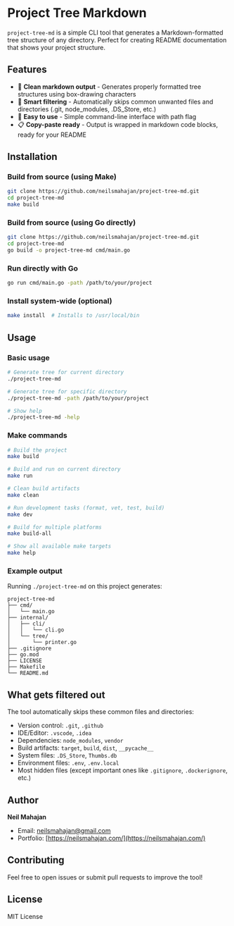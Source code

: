 # Project Tree Markdown

`project-tree-md` is a simple CLI tool that generates a Markdown-formatted tree structure of any directory. Perfect for creating README documentation that shows your project structure.

## Features

- 🌳 **Clean markdown output** - Generates properly formatted tree structures using box-drawing characters
- 📁 **Smart filtering** - Automatically skips common unwanted files and directories (.git, node_modules, .DS_Store, etc.)
- 🔧 **Easy to use** - Simple command-line interface with path flag
- 📋 **Copy-paste ready** - Output is wrapped in markdown code blocks, ready for your README

## Installation

### Build from source (using Make)

```bash
git clone https://github.com/neilsmahajan/project-tree-md.git
cd project-tree-md
make build
```

### Build from source (using Go directly)

```bash
git clone https://github.com/neilsmahajan/project-tree-md.git
cd project-tree-md
go build -o project-tree-md cmd/main.go
```

### Run directly with Go

```bash
go run cmd/main.go -path /path/to/your/project
```

### Install system-wide (optional)

```bash
make install  # Installs to /usr/local/bin
```

## Usage

### Basic usage

```bash
# Generate tree for current directory
./project-tree-md

# Generate tree for specific directory
./project-tree-md -path /path/to/your/project

# Show help
./project-tree-md -help
```

### Make commands

```bash
# Build the project
make build

# Build and run on current directory
make run

# Clean build artifacts
make clean

# Run development tasks (format, vet, test, build)
make dev

# Build for multiple platforms
make build-all

# Show all available make targets
make help
```

### Example output

Running `./project-tree-md` on this project generates:

```
project-tree-md
├── cmd/
│   └── main.go
├── internal/
│   ├── cli/
│   │   └── cli.go
│   └── tree/
│       └── printer.go
├── .gitignore
├── go.mod
├── LICENSE
├── Makefile
└── README.md
```

## What gets filtered out

The tool automatically skips these common files and directories:

- Version control: `.git`, `.github`
- IDE/Editor: `.vscode`, `.idea`
- Dependencies: `node_modules`, `vendor`
- Build artifacts: `target`, `build`, `dist`, `__pycache__`
- System files: `.DS_Store`, `Thumbs.db`
- Environment files: `.env`, `.env.local`
- Most hidden files (except important ones like `.gitignore`, `.dockerignore`, etc.)

## Author

**Neil Mahajan**

- Email: [neilsmahajan@gmail.com](mailto:neilsmahajan@gmail.com)
- Portfolio: [https://neilsmahajan.com/](https://neilsmahajan.com/)

## Contributing

Feel free to open issues or submit pull requests to improve the tool!

## License

MIT License

